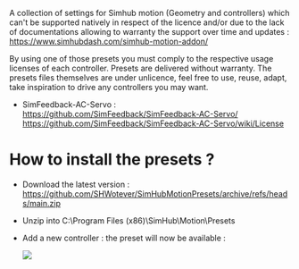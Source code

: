 A collection of settings for Simhub motion (Geometry and controllers) which can't be supported natively in respect of the licence and/or due to the lack of documentations allowing to warranty the support over time and updates : 
https://www.simhubdash.com/simhub-motion-addon/

By using one of those presets you must comply to the respective usage licenses of each controller. Presets are delivered without warranty.
The presets files themselves are under unlicence, feel free to use, reuse, adapt, take inspiration to drive any controllers you may want. 

- SimFeedback-AC-Servo : https://github.com/SimFeedback/SimFeedback-AC-Servo/
https://github.com/SimFeedback/SimFeedback-AC-Servo/wiki/License

# How to install the presets ? 
- Download the latest version : https://github.com/SHWotever/SimHubMotionPresets/archive/refs/heads/main.zip
- Unzip into C:\Program Files (x86)\SimHub\Motion\Presets
- Add a new controller : the preset will now be available : 

  ![](https://i.imgur.com/c5hGewG.png)
